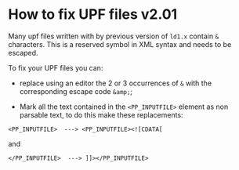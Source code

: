 # How to fix UPF files v2.01

Many upf files written with by previous version of  `ld1.x` contain
 `&` characters.  This  is a reserved symbol in XML syntax and needs to be 
    escaped.

To fix your UPF  files you can:

 *   replace using an editor the 2 or 3 occurrences of `&` with
 the corresponding escape code `&amp;`;

 * Mark  all the text contained in the  `<PP_INPUTFILE>`  element
 as non parsable text,   to do this make these replacements:
 ```
 <PP_INPUTFILE>  ---> <PP_INPUTFILE><![CDATA[
 ```
 and
 ```
 </PP_INPUTFILE>  ---> ]]></PP_INPUTFILE>
 ```
